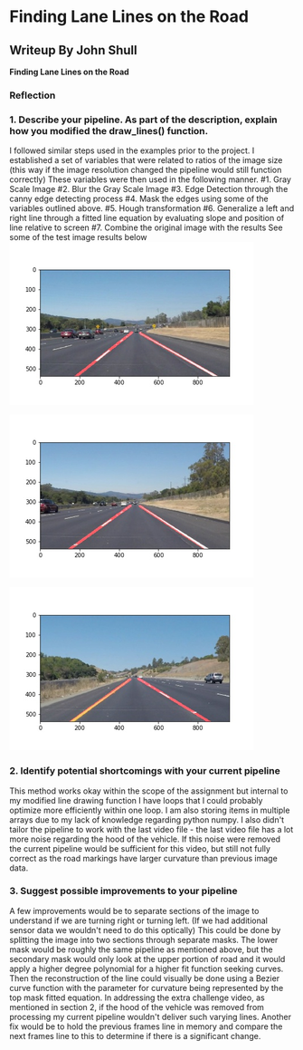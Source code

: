 # **Finding Lane Lines on the Road** 

## Writeup By John Shull
**Finding Lane Lines on the Road**

### Reflection

### 1. Describe your pipeline. As part of the description, explain how you modified the draw_lines() function.
I followed similar steps used in the examples prior to the project.
I established a set of variables that were related to ratios of the image size (this way if the image resolution changed the pipeline would still function correctly)
These variables were then used in the following manner.
#1. Gray Scale Image
#2. Blur the Gray Scale Image
#3. Edge Detection through the canny edge detecting process
#4. Mask the edges using some of the variables outlined above.
#5. Hough transformation
#6. Generalize a left and right line through a fitted line equation by evaluating slope and position of line relative to screen
#7. Combine the original image with the results
See some of the test image results below
![Image1](/test_images_output/modified-solidWhiteCurve.jpg?raw=true "White Curve")

![Image2](/test_images_output/modified-solidWhiteRight.jpg?raw=true "Yellow Curve")

![Image3](/test_images_output/modified-solidYellowCurve.jpg?raw=true "Yellow Curve")
### 2. Identify potential shortcomings with your current pipeline

This method works okay within the scope of the assignment but internal to my modified line drawing function I have loops that I could probably optimize more efficiently within one loop. I am also storing items in multiple arrays due to my lack of knowledge regarding python numpy. I also didn't tailor the pipeline to work with the last video file - the last video file has a lot more noise regarding the hood of the vehicle. If this noise were removed the current pipeline would be sufficient for this video, but still not fully correct as the road markings have larger curvature than previous image data.

### 3. Suggest possible improvements to your pipeline
A few improvements would be to separate sections of the image to understand if we are turning right or turning left. (If we had additional sensor data we wouldn't need to do this optically) This could be done by splitting the image into two sections through separate masks. The lower mask would be roughly the same pipeline as mentioned above, but the secondary mask would only look at the upper portion of road and it would apply a higher degree polynomial for a higher fit function seeking curves. Then the reconstruction of the line could visually be done using a Bezier curve function with the parameter for curvature being represented by the top mask fitted equation. In addressing the extra challenge video, as mentioned in section 2, if the hood of the vehicle was removed from processing my current pipeline wouldn't deliver such varying lines. Another fix would be to hold the previous frames line in memory and compare the next frames line to this to determine if there is a significant change. 
